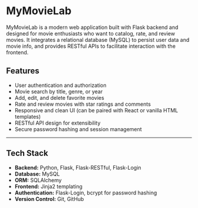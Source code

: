 # MyMovieLab

MyMovieLab is a modern web application built with Flask backend and designed for movie enthusiasts who want to catalog, rate, and review movies. It integrates a relational database (MySQL) to persist user data and movie info, and provides RESTful APIs to facilitate interaction with the frontend.

## Features

- User authentication and authorization  
- Movie search by title, genre, or year  
- Add, edit, and delete favorite movies  
- Rate and review movies with star ratings and comments  
- Responsive and clean UI (can be paired with React or vanilla HTML templates)  
- RESTful API design for extensibility  
- Secure password hashing and session management  

---

## Tech Stack

- **Backend:** Python, Flask, Flask-RESTful, Flask-Login  
- **Database:** MySQL
- **ORM:** SQLAlchemy  
- **Frontend:** Jinja2 templating   
- **Authentication:** Flask-Login, bcrypt for password hashing  
- **Version Control:** Git, GitHub 
